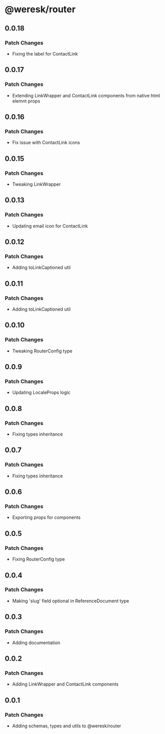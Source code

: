 # @weresk/router

## 0.0.18

### Patch Changes

- Fixing the label for ContactLink

## 0.0.17

### Patch Changes

- Extending LinkWrapper and ContactLink components from native html elemnt props

## 0.0.16

### Patch Changes

- Fix issue with ContactLink icons

## 0.0.15

### Patch Changes

- Tweaking LinkWrapper

## 0.0.13

### Patch Changes

- Updating email icon for ContactLink

## 0.0.12

### Patch Changes

- Adding toLinkCaptioned util

## 0.0.11

### Patch Changes

- Adding toLinkCaptioned util

## 0.0.10

### Patch Changes

- Tweaking RouterConfig type

## 0.0.9

### Patch Changes

- Updating LocaleProps logic

## 0.0.8

### Patch Changes

- Fixing types inheritance

## 0.0.7

### Patch Changes

- Fixing types inheritance

## 0.0.6

### Patch Changes

- Exporting props for components

## 0.0.5

### Patch Changes

- Fixing RouterConfig type

## 0.0.4

### Patch Changes

- Making 'slug' field optional in ReferenceDocument type

## 0.0.3

### Patch Changes

- Adding documentation

## 0.0.2

### Patch Changes

- Adding LinkWrapper and ContactLink components

## 0.0.1

### Patch Changes

- Adding schemas, types and utils to @weresk/router
